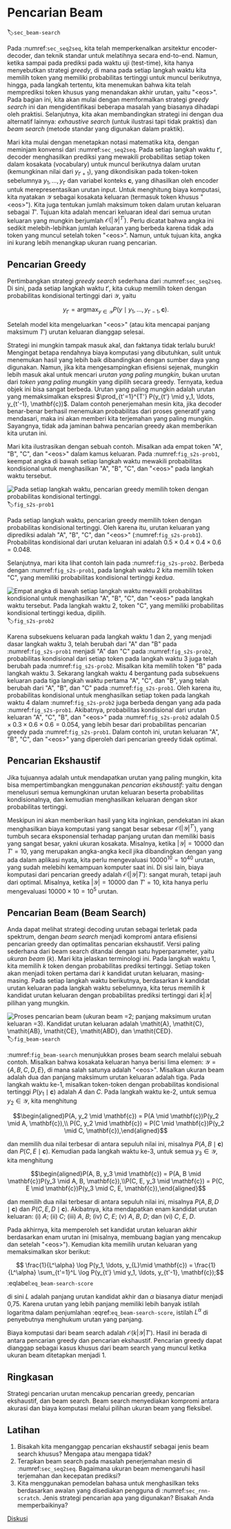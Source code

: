 # Pencarian Beam
:label:`sec_beam-search`

Pada :numref:`sec_seq2seq`, kita telah memperkenalkan arsitektur encoder-decoder, dan teknik standar untuk melatihnya secara end-to-end. Namun, ketika sampai pada prediksi pada waktu uji (test-time), kita hanya menyebutkan strategi *greedy*, di mana pada setiap langkah waktu kita memilih token yang memiliki probabilitas tertinggi untuk muncul berikutnya, hingga, pada langkah tertentu, kita menemukan bahwa kita telah memprediksi token khusus yang menandakan akhir urutan, yaitu "&lt;eos&gt;". Pada bagian ini, kita akan mulai dengan memformalkan strategi *greedy search* ini dan mengidentifikasi beberapa masalah yang biasanya dihadapi oleh praktisi. Selanjutnya, kita akan membandingkan strategi ini dengan dua alternatif lainnya: *exhaustive search* (untuk ilustrasi tapi tidak praktis) dan *beam search* (metode standar yang digunakan dalam praktik).

Mari kita mulai dengan menetapkan notasi matematika kita, dengan meminjam konvensi dari :numref:`sec_seq2seq`. Pada setiap langkah waktu $t'$, decoder menghasilkan prediksi yang mewakili probabilitas setiap token dalam kosakata (vocabulary) untuk muncul berikutnya dalam urutan (kemungkinan nilai dari $y_{t'+1}$), yang dikondisikan pada token-token sebelumnya $y_1, \ldots, y_{t'}$ dan variabel konteks $\mathbf{c}$, yang dihasilkan oleh encoder untuk merepresentasikan urutan input. Untuk menghitung biaya komputasi, kita nyatakan $\mathcal{Y}$ sebagai kosakata keluaran (termasuk token khusus "&lt;eos&gt;"). Kita juga tentukan jumlah maksimum token dalam urutan keluaran sebagai $T'$. Tujuan kita adalah mencari keluaran ideal dari semua urutan keluaran yang mungkin berjumlah $\mathcal{O}(\left|\mathcal{Y}\right|^{T'})$. Perlu dicatat bahwa angka ini sedikit melebih-lebihkan jumlah keluaran yang berbeda karena tidak ada token yang muncul setelah token "&lt;eos&gt;". Namun, untuk tujuan kita, angka ini kurang lebih menangkap ukuran ruang pencarian.

## Pencarian Greedy

Pertimbangkan strategi *greedy search* sederhana dari :numref:`sec_seq2seq`. Di sini, pada setiap langkah waktu $t'$, kita cukup memilih token dengan probabilitas kondisional tertinggi dari $\mathcal{Y}$, yaitu

$$y_{t'} = \operatorname*{argmax}_{y \in \mathcal{Y}} P(y \mid y_1, \ldots, y_{t'-1}, \mathbf{c}).$$

Setelah model kita mengeluarkan "&lt;eos&gt;" (atau kita mencapai panjang maksimum $T'$) urutan keluaran dianggap selesai.

Strategi ini mungkin tampak masuk akal, dan faktanya tidak terlalu buruk! Mengingat betapa rendahnya biaya komputasi yang dibutuhkan, sulit untuk menemukan hasil yang lebih baik dibandingkan dengan sumber daya yang digunakan. Namun, jika kita mengesampingkan efisiensi sejenak, mungkin lebih masuk akal untuk mencari *urutan yang paling mungkin*, bukan urutan dari *token yang paling mungkin* yang dipilih secara greedy. Ternyata, kedua objek ini bisa sangat berbeda. Urutan yang paling mungkin adalah urutan yang memaksimalkan ekspresi $\prod_{t'=1}^{T'} P(y_{t'} \mid y_1, \ldots, y_{t'-1}, \mathbf{c})$. Dalam contoh penerjemahan mesin kita, jika decoder benar-benar berhasil menemukan probabilitas dari proses generatif yang mendasari, maka ini akan memberi kita terjemahan yang paling mungkin. Sayangnya, tidak ada jaminan bahwa pencarian greedy akan memberikan kita urutan ini.

Mari kita ilustrasikan dengan sebuah contoh. Misalkan ada empat token "A", "B", "C", dan "&lt;eos&gt;" dalam kamus keluaran. Pada :numref:`fig_s2s-prob1`, keempat angka di bawah setiap langkah waktu mewakili probabilitas kondisional untuk menghasilkan "A", "B", "C", dan "&lt;eos&gt;" pada langkah waktu tersebut.

![Pada setiap langkah waktu, pencarian greedy memilih token dengan probabilitas kondisional tertinggi.](../img/s2s-prob1.svg)
:label:`fig_s2s-prob1`

Pada setiap langkah waktu, pencarian greedy memilih token dengan probabilitas kondisional tertinggi. Oleh karena itu, urutan keluaran yang diprediksi adalah "A", "B", "C", dan "&lt;eos&gt;" (:numref:`fig_s2s-prob1`). Probabilitas kondisional dari urutan keluaran ini adalah $0.5\times0.4\times0.4\times0.6 = 0.048$.



Selanjutnya, mari kita lihat contoh lain pada :numref:`fig_s2s-prob2`. Berbeda dengan :numref:`fig_s2s-prob1`, pada langkah waktu 2 kita memilih token "C", yang memiliki probabilitas kondisional tertinggi *kedua*.

![Empat angka di bawah setiap langkah waktu mewakili probabilitas kondisional untuk menghasilkan "A", "B", "C", dan "&lt;eos&gt;" pada langkah waktu tersebut. Pada langkah waktu 2, token "C", yang memiliki probabilitas kondisional tertinggi kedua, dipilih.](../img/s2s-prob2.svg)
:label:`fig_s2s-prob2`

Karena subsekuens keluaran pada langkah waktu 1 dan 2, yang menjadi dasar langkah waktu 3, telah berubah dari "A" dan "B" pada :numref:`fig_s2s-prob1` menjadi "A" dan "C" pada :numref:`fig_s2s-prob2`, probabilitas kondisional dari setiap token pada langkah waktu 3 juga telah berubah pada :numref:`fig_s2s-prob2`. Misalkan kita memilih token "B" pada langkah waktu 3. Sekarang langkah waktu 4 bergantung pada subsekuens keluaran pada tiga langkah waktu pertama "A", "C", dan "B", yang telah berubah dari "A", "B", dan "C" pada :numref:`fig_s2s-prob1`. Oleh karena itu, probabilitas kondisional untuk menghasilkan setiap token pada langkah waktu 4 dalam :numref:`fig_s2s-prob2` juga berbeda dengan yang ada pada :numref:`fig_s2s-prob1`. Akibatnya, probabilitas kondisional dari urutan keluaran "A", "C", "B", dan "&lt;eos&gt;" pada :numref:`fig_s2s-prob2` adalah $0.5\times0.3\times0.6\times0.6=0.054$, yang lebih besar dari probabilitas pencarian greedy pada :numref:`fig_s2s-prob1`. Dalam contoh ini, urutan keluaran "A", "B", "C", dan "&lt;eos&gt;" yang diperoleh dari pencarian greedy tidak optimal.




## Pencarian Ekshaustif

Jika tujuannya adalah untuk mendapatkan urutan yang paling mungkin,
kita bisa mempertimbangkan menggunakan *pencarian ekshaustif*: 
yaitu dengan menelusuri semua kemungkinan urutan keluaran 
beserta probabilitas kondisionalnya,
dan kemudian menghasilkan keluaran dengan skor probabilitas tertinggi.


Meskipun ini akan memberikan hasil yang kita inginkan,
pendekatan ini akan menghasilkan biaya komputasi yang sangat besar 
sebesar $\mathcal{O}(\left|\mathcal{Y}\right|^{T'})$,
yang tumbuh secara eksponensial terhadap panjang urutan dan memiliki basis yang sangat besar, yakni ukuran kosakata.
Misalnya, ketika $|\mathcal{Y}|=10000$ dan $T'=10$, 
yang merupakan angka-angka kecil jika dibandingkan dengan yang ada dalam aplikasi nyata, kita perlu mengevaluasi $10000^{10} = 10^{40}$ urutan, yang sudah melebihi kemampuan komputer saat ini.
Di sisi lain, biaya komputasi dari pencarian greedy adalah 
$\mathcal{O}(\left|\mathcal{Y}\right|T')$: 
sangat murah, tetapi jauh dari optimal.
Misalnya, ketika $|\mathcal{Y}|=10000$ dan $T'=10$, 
kita hanya perlu mengevaluasi $10000\times10=10^5$ urutan.


## Pencarian Beam (Beam Search)

Anda dapat melihat strategi decoding urutan sebagai terletak pada spektrum,
dengan *beam search* menjadi kompromi 
antara efisiensi pencarian greedy
dan optimalitas pencarian ekshaustif.
Versi paling sederhana dari beam search 
ditandai dengan satu hyperparameter,
yaitu *ukuran beam* ($k$).
Mari kita jelaskan terminologi ini.
Pada langkah waktu 1, kita memilih $k$ token 
dengan probabilitas prediksi tertinggi.
Setiap token akan menjadi token pertama dari 
$k$ kandidat urutan keluaran, masing-masing.
Pada setiap langkah waktu berikutnya, 
berdasarkan $k$ kandidat urutan keluaran
pada langkah waktu sebelumnya,
kita terus memilih $k$ kandidat urutan keluaran 
dengan probabilitas prediksi tertinggi 
dari $k\left|\mathcal{Y}\right|$ pilihan yang mungkin.

![Proses pencarian beam (ukuran beam $=2$; panjang maksimum urutan keluaran $=3$). Kandidat urutan keluaran adalah $\mathit{A}$, $\mathit{C}$, $\mathit{AB}$, $\mathit{CE}$, $\mathit{ABD}$, dan $\mathit{CED}$.](../img/beam-search.svg)
:label:`fig_beam-search`



:numref:`fig_beam-search` menunjukkan
proses beam search melalui sebuah contoh.
Misalkan bahwa kosakata keluaran hanya berisi lima elemen:
$\mathcal{Y} = \{A, B, C, D, E\}$,
di mana salah satunya adalah "&lt;eos&gt;".
Misalkan ukuran beam adalah dua
dan panjang maksimum urutan keluaran adalah tiga.
Pada langkah waktu ke-1,
misalkan token-token dengan probabilitas kondisional tertinggi
$P(y_1 \mid \mathbf{c})$ adalah $A$ dan $C$.
Pada langkah waktu ke-2, untuk semua $y_2 \in \mathcal{Y}$,
kita menghitung

$$\begin{aligned}P(A, y_2 \mid \mathbf{c}) = P(A \mid \mathbf{c})P(y_2 \mid A, \mathbf{c}),\\ P(C, y_2 \mid \mathbf{c}) = P(C \mid \mathbf{c})P(y_2 \mid C, \mathbf{c}),\end{aligned}$$

dan memilih dua nilai terbesar di antara sepuluh nilai ini, misalnya
$P(A, B \mid \mathbf{c})$ dan $P(C, E \mid \mathbf{c})$.
Kemudian pada langkah waktu ke-3, untuk semua $y_3 \in \mathcal{Y}$, kita menghitung

$$\begin{aligned}P(A, B, y_3 \mid \mathbf{c}) = P(A, B \mid \mathbf{c})P(y_3 \mid A, B, \mathbf{c}),\\P(C, E, y_3 \mid \mathbf{c}) = P(C, E \mid \mathbf{c})P(y_3 \mid C, E, \mathbf{c}),\end{aligned}$$

dan memilih dua nilai terbesar di antara sepuluh nilai ini, misalnya
$P(A, B, D \mid \mathbf{c})$ dan $P(C, E, D \mid \mathbf{c})$.
Akibatnya, kita mendapatkan enam kandidat urutan keluaran:
(i) $A$; (ii) $C$; (iii) $A$, $B$; (iv) $C$, $E$; (v) $A$, $B$, $D$; dan (vi) $C$, $E$, $D$.

Pada akhirnya, kita memperoleh set kandidat urutan keluaran akhir
berdasarkan enam urutan ini (misalnya, membuang bagian yang mencakup dan setelah "&lt;eos&gt;").
Kemudian kita memilih urutan keluaran yang memaksimalkan skor berikut:

$$ \frac{1}{L^\alpha} \log P(y_1, \ldots, y_{L}\mid \mathbf{c}) = \frac{1}{L^\alpha} \sum_{t'=1}^L \log P(y_{t'} \mid y_1, \ldots, y_{t'-1}, \mathbf{c});$$
:eqlabel:`eq_beam-search-score`

di sini $L$ adalah panjang urutan kandidat akhir
dan $\alpha$ biasanya diatur menjadi 0,75.
Karena urutan yang lebih panjang memiliki lebih banyak istilah logaritma
dalam penjumlahan :eqref:`eq_beam-search-score`,
istilah $L^\alpha$ di penyebutnya menghukum
urutan yang panjang.

Biaya komputasi dari beam search adalah $\mathcal{O}(k\left|\mathcal{Y}\right|T')$.
Hasil ini berada di antara pencarian greedy dan pencarian ekshaustif.
Pencarian greedy dapat dianggap sebagai kasus khusus dari beam search
yang muncul ketika ukuran beam ditetapkan menjadi 1.


## Ringkasan

Strategi pencarian urutan mencakup
pencarian greedy, pencarian ekshaustif, dan beam search.
Beam search menyediakan kompromi antara akurasi dan
biaya komputasi melalui pilihan ukuran beam yang fleksibel.


## Latihan

1. Bisakah kita menganggap pencarian ekshaustif sebagai jenis beam search khusus? Mengapa atau mengapa tidak?
2. Terapkan beam search pada masalah penerjemahan mesin di :numref:`sec_seq2seq`. Bagaimana ukuran beam memengaruhi hasil terjemahan dan kecepatan prediksi?
3. Kita menggunakan pemodelan bahasa untuk menghasilkan teks berdasarkan awalan yang disediakan pengguna di :numref:`sec_rnn-scratch`. Jenis strategi pencarian apa yang digunakan? Bisakah Anda memperbaikinya?

[Diskusi](https://discuss.d2l.ai/t/338)

